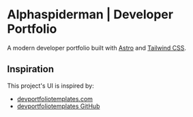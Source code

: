 # Alphaspiderman | Developer Portfolio

A modern developer portfolio built with [Astro](https://astro.build/) and [Tailwind CSS](https://tailwindcss.com/).

## Inspiration

This project's UI is inspired by:

- [devportfoliotemplates.com](https://www.devportfoliotemplates.com/)
- [devportfoliotemplates GitHub](https://github.com/devportfoliotemplates/devportfoliotemplates)

